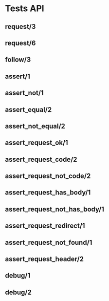 # Tests API

## request/3

## request/6

## follow/3

## assert/1 

## assert_not/1

## assert_equal/2

## assert_not_equal/2

## assert_request_ok/1

## assert_request_code/2

## assert_request_not_code/2

## assert_request_has_body/1

## assert_request_not_has_body/1

## assert_request_redirect/1

## assert_request_not_found/1

## assert_request_header/2

## debug/1

## debug/2

